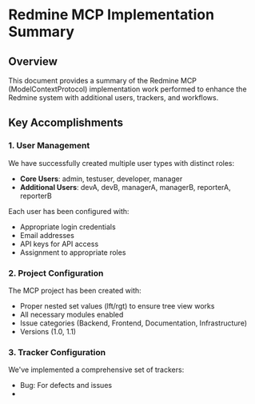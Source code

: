 # Redmine MCP Implementation Summary

## Overview

This document provides a summary of the Redmine MCP (ModelContextProtocol) implementation work performed to enhance the Redmine system with additional users, trackers, and workflows.

## Key Accomplishments

### 1. User Management

We have successfully created multiple user types with distinct roles:

- **Core Users**: admin, testuser, developer, manager
- **Additional Users**: devA, devB, managerA, managerB, reporterA, reporterB

Each user has been configured with:
- Appropriate login credentials
- Email addresses
- API keys for API access
- Assignment to appropriate roles

### 2. Project Configuration

The MCP project has been created with:
- Proper nested set values (lft/rgt) to ensure tree view works
- All necessary modules enabled
- Issue categories (Backend, Frontend, Documentation, Infrastructure)
- Versions (1.0, 1.1)

### 3. Tracker Configuration

We've implemented a comprehensive set of trackers:
- Bug: For defects and issues
-